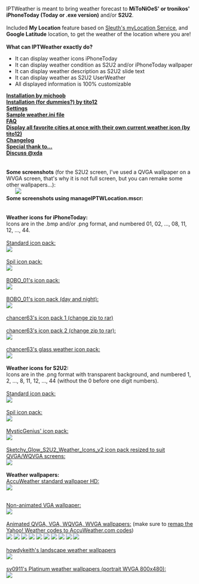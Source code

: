 IPTWeather is meant to bring weather forecast to <b>MiToNiOeS' or tronikos' iPhoneToday (Today or .exe version)</b> and/or <b>S2U2</b>.
<br /><br />
Included <b>My Location</b> feature based on <a href='http://forum.xda-developers.com/showthread.php?t=607102'>Sleuth's myLocation Service</a>, and <b>Google Latitude</b> location, to get the weather of the location where you are!
<br /><br />
<b>What can IPTWeather exactly do?</b>
  * It can display weather icons iPhoneToday
  * It can display weather condition as S2U2 and/or iPhoneToday wallpaper
  * It can display weather description as S2U2 slide text
  * It can display weather as S2U2 UserWeather
  * All displayed information is 100% customizable<br />
<b>
<a href='http://code.google.com/p/iptweather/wiki/Installation'>Installation by michoob</a>
<br />
<a href='http://code.google.com/p/iptweather/wiki/NoobsTutorial'>Installation (for dummies?) by tito12</a>
<br />
<a href='http://code.google.com/p/iptweather/wiki/Settings'>Settings</a>
<br />
<a href='http://code.google.com/p/iptweather/wiki/Configuration'>Sample weather.ini file</a>
<br />
<a href='http://code.google.com/p/iptweather/wiki/FAQ'>FAQ</a>
<br />
<a href='http://code.google.com/p/iptweather/wiki/MultipleLocations'>Display all favorite cities at once with their own current weather icon (by tito12)</a>
<br />
<a href='http://code.google.com/p/iptweather/wiki/Changelog'>Changelog</a>
<br />
<a href='http://code.google.com/p/iptweather/wiki/Thanks'>Special thank to...</a>
<br />
<a href='http://forum.xda-developers.com/showthread.php?t=603817'>Discuss @xda</a>
</b>
<br /><br />
<a href='https://www.paypal.com/cgi-bin/webscr?cmd=_donations&business=Z2SADJF8R2VAC&lc=US&item_name=michoob%40xda&item_number=IPTWeather&currency_code=EUR&bn=PP%2dDonationsBF%3abtn_donate_LG%2egif%3aNonHosted'><img src='https://www.paypal.com/en_US/i/btn/btn_donateCC_LG.gif' alt='' border='0' /></a>
<br />
<br />
<b>Some screenshots</b> (for the S2U2 screen, I've used a QVGA wallpaper on a WVGA screen, that's why it is not full screen, but you can remake some other wallpapers...):<br />
<a href='http://img14.imageshack.us/i/s2u2weather.png/'><img src='http://img14.imageshack.us/img14/5386/s2u2weather.th.png' alt='' border='0' /></a> <a href='http://img69.imageshack.us/i/afterstart.png/'><img src='http://img69.imageshack.us/img69/3528/afterstart.th.png' alt='' border='0' /></a> <a href='http://img693.imageshack.us/i/currentweather.png/'><img src='http://img693.imageshack.us/img693/6957/currentweather.th.png' alt='' border='0' /></a> <a href='http://img693.imageshack.us/i/forecasts.png/'><img src='http://img693.imageshack.us/img693/5505/forecasts.th.png' alt='' border='0' /></a> <a href='http://img192.imageshack.us/i/weatherinbackground.png/'><img src='http://img192.imageshack.us/img192/1148/weatherinbackground.th.png' alt='' border='0' /></a> <a href='http://img188.imageshack.us/my.php?image=iptweatherspil.png'><img src='http://img188.imageshack.us/img188/8337/iptweatherspil.th.png' alt='' border='0' /></a> <a href='http://img716.imageshack.us/i/currentweather.png/'><img src='http://img716.imageshack.us/img716/6957/currentweather.th.png' border='0' /></a>
<br />
<b>Some screenshots using manageIPTWLocation.mscr:</b><br />
<a href='http://img684.imageshack.us/my.php?image=screenshot1nq.png'><img src='http://img684.imageshack.us/img684/4526/screenshot1nq.th.png' alt='' border='0' /></a> <a href='http://img94.imageshack.us/my.php?image=screenshot3lv.png'><img src='http://img94.imageshack.us/img94/7963/screenshot3lv.th.png' alt='' border='0' /></a> <a href='http://img229.imageshack.us/my.php?image=screenshot4aq.png'><img src='http://img229.imageshack.us/img229/3779/screenshot4aq.th.png' alt='' border='0' /></a> <a href='http://img263.imageshack.us/my.php?image=screenshot5s.png'><img src='http://img263.imageshack.us/img263/3203/screenshot5s.th.png' alt='' border='0' /></a> <a href='http://img229.imageshack.us/my.php?image=screenshot6d.png'><img src='http://img229.imageshack.us/img229/6275/screenshot6d.th.png' alt='' border='0' /></a> <a href='http://img10.imageshack.us/my.php?image=screenshot10rf.png'><img src='http://img10.imageshack.us/img10/7311/screenshot10rf.th.png' alt='' border='0' /></a>
<br /><br />
<b>Weather icons for iPhoneToday:</b><br />
Icons are in the .bmp and/or .png format, and numbered 01, 02, ..., 08, 11, 12, ..., 44.<br />
<br />
<a href='http://iptweather.googlecode.com/files/accuweathericons.zip'>Standard icon pack:</a><br /><a href='http://iptweather.googlecode.com/files/accuweathericons.zip'><img src='http://iptweather.googlecode.com/files/standardIPT.jpg' /></a>
<br /><br />
<a href='http://iptweather.googlecode.com/files/spilicons.zip'>Spil icon pack:</a><br /><a href='http://iptweather.googlecode.com/files/spilicons.zip'><img src='http://iptweather.googlecode.com/files/spilIPT.jpg' /></a>
<br /><br />
<a href='http://forum.xda-developers.com/showpost.php?p=5194017&postcount=11'>BOBO_01's icon pack:</a><br /><a href='http://forum.xda-developers.com/showpost.php?p=5194017&postcount=11'><img src='http://iptweather.googlecode.com/files/BOBO_01-preview.jpg' /></a>
<br /><br />
<a href='http://forum.xda-developers.com/showpost.php?p=5203158&postcount=16'>BOBO_01's icon pack (day and night):</a><br /><a href='http://forum.xda-developers.com/showpost.php?p=5203158&postcount=16'><img src='http://iptweather.googlecode.com/files/BOBO_01_DayAndNight-preview.jpg' /></a>
<br /><br />
<a href='http://forum.xda-developers.com/showpost.php?p=5258686&postcount=66'>chancer63's icon pack 1 (change zip to rar)</a>
<br /><br />
<a href='http://forum.xda-developers.com/showpost.php?p=5301313&postcount=79'>chancer63's icon pack 2 (change zip to rar):</a><br /><a href='http://forum.xda-developers.com/showpost.php?p=5301313&postcount=79'><img src='http://iptweather.googlecode.com/files/chancer63-2.jpg' /></a>
<br /><br />
<a href='http://forum.xda-developers.com/showpost.php?p=7459515&postcount=643'>chancer63's glass weather icon pack:</a><br /><a href='http://forum.xda-developers.com/showpost.php?p=7459515&postcount=643'><img src='http://iptweather.googlecode.com/files/chancer63-glass.jpg' /></a>
<br /><br />
<b>Weather icons for S2U2:</b><br />
Icons are in the .png format with transparent background, and numbered 1, 2, ..., 8, 11, 12, ..., 44 (without the 0 before one digit numbers).
<br /><br />
<a href='http://iptweather.googlecode.com/files/S2U2icons.zip'>Standard icon pack:</a><br />
<a href='http://iptweather.googlecode.com/files/S2U2icons.zip'><img src='http://iptweather.googlecode.com/files/S2U2standard.jpg' /></a>
<br /><br />
<a href='http://iptweather.googlecode.com/files/S2U2spilicons.zip'>Spil icon pack:</a><br />
<a href='http://iptweather.googlecode.com/files/S2U2spilicons.zip'><img src='http://iptweather.googlecode.com/files/S2U2spil.jpg' /></a>
<br /><br />
<a href='http://forum.xda-developers.com/showpost.php?p=6318513&postcount=384'>MysticGenius' icon pack:</a><br />
<a href='http://forum.xda-developers.com/showpost.php?p=6318513&postcount=384'><img src='http://iptweather.googlecode.com/files/MysticGenius.JPG' /></a>
<br /><br />
<a href='http://forum.xda-developers.com/showpost.php?p=8448207&postcount=739'>Sketchy_Glow_S2U2_Weather_Icons_v2 icon pack resized to suit QVGA/WQVGA screens:</a><br />
<a href='http://forum.xda-developers.com/showpost.php?p=8448207&postcount=739'><img src='http://iptweather.googlecode.com/files/Sketchy_Glow_S2U2_Weather_Icons_v2_QVGA-WQVGA.JPG' /></a>
<br /><br />
<b>Weather wallpapers:</b><br />
<a href='http://iptweather.googlecode.com/files/AccuWeatherHD_20100420.zip'>AccuWeather standard wallpaper HD:</a><br />
<a href='http://iptweather.googlecode.com/files/AccuWeatherHD_20100420.zip'><img src='http://iptweather.googlecode.com/files/AccuWeatherHD.jpg' /></a>
<br /><br />

<a href='http://iptweather.googlecode.com/files/S2U2wallpaper_20100421.zip'>Non-animated VGA wallpaper:</a><br />
<a href='http://iptweather.googlecode.com/files/S2U2wallpaper_20100421.zip'><img src='http://iptweather.googlecode.com/files/Non-animated%20VGA%20wallpaper.jpg' /></a>
<br /><br />
<a href='http://forum.xda-developers.com/showpost.php?p=4776841&amp;postcount=539'>Animated QVGA, VGA, WQVGA, WVGA wallpapers:</a> (make sure to <a href='http://iptweather.googlecode.com/files/YW2AW.pdf'>remap the Yahoo! Weather codes to AccuWeather.com codes</a>)
<br />
<a href='http://forum.xda-developers.com/showpost.php?p=4776841&amp;postcount=539'><img src='http://iptweather.googlecode.com/files/AnimatedQVGA_01.gif' /></a> <a href='http://forum.xda-developers.com/showpost.php?p=4776841&amp;postcount=539'><img src='http://iptweather.googlecode.com/files/AnimatedQVGA_02.gif' /></a> <a href='http://forum.xda-developers.com/showpost.php?p=4776841&amp;postcount=539'><img src='http://iptweather.googlecode.com/files/AnimatedQVGA_06.gif' /></a> <a href='http://forum.xda-developers.com/showpost.php?p=4776841&amp;postcount=539'><img src='http://iptweather.googlecode.com/files/AnimatedQVGA_07.gif' /></a> <a href='http://forum.xda-developers.com/showpost.php?p=4776841&amp;postcount=539'><img src='http://iptweather.googlecode.com/files/AnimatedQVGA_08.gif' /></a> <a href='http://forum.xda-developers.com/showpost.php?p=4776841&amp;postcount=539'><img src='http://iptweather.googlecode.com/files/AnimatedQVGA_11.gif' /></a> <a href='http://forum.xda-developers.com/showpost.php?p=4776841&amp;postcount=539'><img src='http://iptweather.googlecode.com/files/AnimatedQVGA_12.gif' /></a> <a href='http://forum.xda-developers.com/showpost.php?p=4776841&amp;postcount=539'><img src='http://iptweather.googlecode.com/files/AnimatedQVGA_15.gif' /></a> <a href='http://forum.xda-developers.com/showpost.php?p=4776841&amp;postcount=539'><img src='http://iptweather.googlecode.com/files/AnimatedQVGA_20.gif' /></a> <a href='http://forum.xda-developers.com/showpost.php?p=4776841&amp;postcount=539'><img src='http://iptweather.googlecode.com/files/AnimatedQVGA_33.gif' /></a>
<br /><br />
<a href='http://iptweather.googlecode.com/files/howdykeith_Accuw%20Lands%20icons_by_Michoob.zip'>howdykeith's landscape weather wallpapers</a>
<br />
<a href='http://iptweather.googlecode.com/files/howdykeith_Accuw%20Lands%20icons_by_Michoob.zip'><img src='http://iptweather.googlecode.com/files/howdykeith-preview.jpg' /></a>
<br /><br />
<a href='http://iptweather.googlecode.com/files/S2U2FullscreenWVGAPlatinumWeather.zip'>sv0911's Platinum weather wallpapers (portrait WVGA 800x480):</a>
<br />
<a href='http://iptweather.googlecode.com/files/S2U2FullscreenWVGAPlatinumWeather.zip'><img src='http://iptweather.googlecode.com/files/PlatinumPreview.JPG' /></a>
<br />